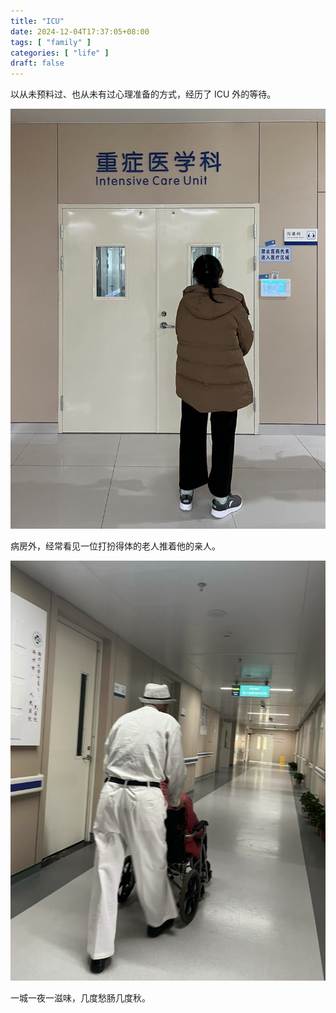 ```yaml
---
title: "ICU"
date: 2024-12-04T17:37:05+08:00
tags: [ "family" ]
categories: [ "life" ]
draft: false
---
```


以从未预料过、也从未有过心理准备的方式，经历了 ICU 外的等待。

![ICU](/media/ICU.jpg)

病房外，经常看见一位打扮得体的老人推着他的亲人。

![care](/media/care.jpg)

一城一夜一滋味，几度愁肠几度秋。
